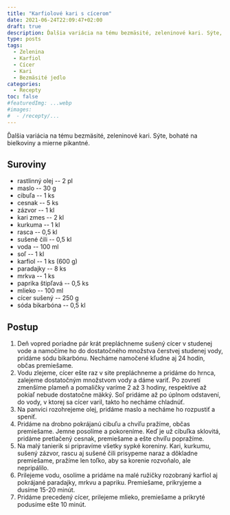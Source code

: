 ```yaml
---
title: "Karfiolové kari s cícerom"
date: 2021-06-24T22:09:47+02:00
draft: true
description: Ďalšia variácia na tému bezmäsité, zeleninové kari. Sýte, bohaté na bielkoviny a mierne pikantné.
type: posts
tags:
  - Zelenina
  - Karfiol
  - Cícer
  - Kari
  - Bezmäsité jedlo
categories:
  - Recepty
toc: false
#featuredImg: ...webp
#images:
#  - /recepty/...
---
```


Ďalšia variácia na tému bezmäsité, zeleninové kari. Sýte, bohaté na bielkoviny a mierne pikantné.

## Suroviny

- rastlinný olej -- 2 pl
- maslo -- 30 g
- cibuľa -- 1 ks
- cesnak -- 5 ks
- zázvor -- 1 kl
- kari zmes -- 2 kl
- kurkuma -- 1 kl
- rasca -- 0,5 kl
- sušené čili -- 0,5 kl
- voda -- 100 ml
- soľ -- 1 kl
- karfiol -- 1 ks (600 g)
- paradajky -- 8 ks
- mrkva -- 1 ks
- paprika štipľavá -- 0,5 ks
- mlieko -- 100 ml
- cícer sušený -- 250 g
- sóda bikarbóna -- 0,5 kl

## Postup

1. Deň vopred poriadne pár krát prepláchneme sušený cícer v studenej vode a namočíme ho do dostatočného množstva čerstvej studenej vody, pridáme sódu bikarbónu. Necháme namočené kľudne aj 24 hodín, občas premiešame.
2. Vodu zlejeme, cícer ešte raz v site prepláchneme a pridáme do hrnca, zalejeme dostatočným množstvom vody a dáme variť. Po zovretí zmenšíme plameň a pomaličky varíme 2 až 3 hodiny, respektíve až pokiaľ nebude dostatočne mäkký. Soľ pridáme až po úplnom odstavení, do vody, v ktorej sa cícer varil, takto ho necháme chladnúť.
3. Na panvici rozohrejeme olej, pridáme maslo a necháme ho rozpustiť a speniť.
4. Pridáme na drobno pokrájanú cibuľu a chvíľu pražíme, občas premiešame. Jemne posolíme a pokoreníme. Keď je už cibuľka sklovitá, pridáme pretlačený cesnak, premiešame a ešte chvíľu popražíme.
5. Na malý tanierik si pripravíme všetky sypké koreniny. Kari, kurkumu, sušený zázvor, rascu aj sušené čili prisypeme naraz a dôkladne premiešame, pražíme len toľko, aby sa korenie rozvoňalo, ale nepripálilo.
6. Prilejeme vodu, osolíme a pridáme na malé ružičky rozobraný karfiol aj pokrájané paradajky, mrkvu a papriku. Premiešame, prikryjeme a dusíme 15-20 minút.
7. Pridáme precedený cícer, prilejeme mlieko, premiešame a prikryté podusíme ešte 10 minút.

